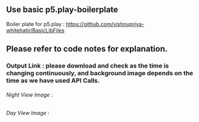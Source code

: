 
## Use basic p5.play-boilerplate
Boiler plate for p5.play : https://github.com/vishnupriya-whitehatjr/BasicLibFiles

## Please refer to code notes for explanation.

### Output Link : please download and check as the time is changing continuously, and background image depends on the time as we have used API Calls.

###### Night View Image : 

###### Day View Image : 
